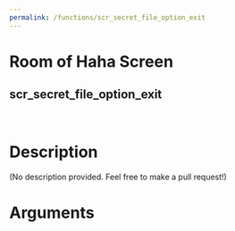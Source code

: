 ```yaml
---
permalink: /functions/scr_secret_file_option_exit
---
```

# Room of Haha Screen  
## scr_secret_file_option_exit  
&nbsp;  
# Description  
(No description provided. Feel free to make a pull request!) 
&nbsp;  
# Arguments


